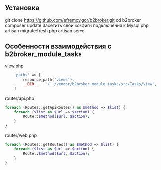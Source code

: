## Установка

git clone https://github.com/efremovigor/b2broker.git
cd b2broker
composer update
Засетить свои конфиги подключения к Mysql
php artisan migrate:fresh
php artisan serve

## Особенности взаимодействия с b2broker_module_tasks

view.php
```php
    'paths' => [
        resource_path('views'),
        __DIR__ . '/../vendor/b2broker_module_tasks/src/Tasks/View',
    ]
```
router/api.php

```php
foreach (Routes::getApiRoutes() as $method => $list) {
    foreach ($list as $url => $action) {
        Route::$method($url, $action);
    }
}
```
router/web.php

```php
foreach (Routes::getRoutes() as $method => $list) {
    foreach ($list as $url => $action) {
        Route::$method($url, $action);
    }
}
```
